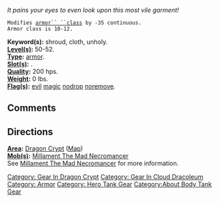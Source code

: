 *It pains your eyes to even look upon this most vile garment!*

`Modifies `[`armor`` ``class`](Armor_Class.md "wikilink")` by -35 continuous.`  
`Armor class is 10-12.`

**Keyword(s):** shroud, cloth, unholy.  
**[Level(s)](Object_Level.md "wikilink"):** 50-52.  
**[Type](:Category:_Object_Types.md "wikilink"):**
[armor](:Category:_Armor.md "wikilink").  
**[Slot(s)](Object_Slots.md "wikilink"):** <worn about body>.  
**[Quality](Object_Quality.md "wikilink"):** 200 hps.  
**[Weight](Object_Weight.md "wikilink"):** 0 lbs.  
**[Flag(s)](:Category:_Object_Flags.md "wikilink"):**
[evil](Evil_Flag.md "wikilink") [magic](Magic_Flag.md "wikilink")
[nodrop](NoDrop_Flag.md "wikilink")
[noremove](NoRemove_Flag.md "wikilink").  

## Comments

## Directions

**[Area](:Category:_Areas.md "wikilink"):** [Dragon
Crypt](:Category:_Dragon_Crypt.md "wikilink")
([Map](Dragon_Crypt_Map.md "wikilink"))  
**[Mob(s)](:Category:_Mobs.md "wikilink"):** [Millament The Mad
Necromancer](Millament_The_Mad_Necromancer "wikilink")  
See [Millament The Mad
Necromancer](Millament_The_Mad_Necromancer "wikilink") for more
information.

[Category: Gear In Dragon
Crypt](Category:_Gear_In_Dragon_Crypt "wikilink") [Category: Gear In
Cloud Dracoleum](Category:_Gear_In_Cloud_Dracoleum "wikilink")
[Category: Armor](Category:_Armor "wikilink") [Category: Hero Tank
Gear](Category:_Hero_Tank_Gear "wikilink") [Category:About Body Tank
Gear](Category:About_Body_Tank_Gear "wikilink")
